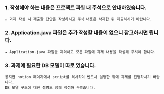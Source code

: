 ### 1. 작성해야 하는 내용은 프로젝트 파일 내 주석으로 안내하였습니다.
    ☆ 과제 작성 시 제출할 답안을 작성하시고 주석 내용은 삭제한 뒤 제출하시기 바랍니다.
    
### 2. Application.java 파일은 추가 작성할 내용이 없으니 참고하시면 됩니다.
    ★ Application.java 파일을 제외하고 모든 파일에 과제 내용을 작성해 주셔야 합니다.
    
### 3. 과제에 필요한 DB 모델이 따로 있습니다.
    공지한 notion 페이지에서 script를 복사하여 반드시 실행한 뒤에 과제를 진행하시기 바랍니다.
    DB 모델 구조에 대한 설명도 함께 작성해 두었습니다.

